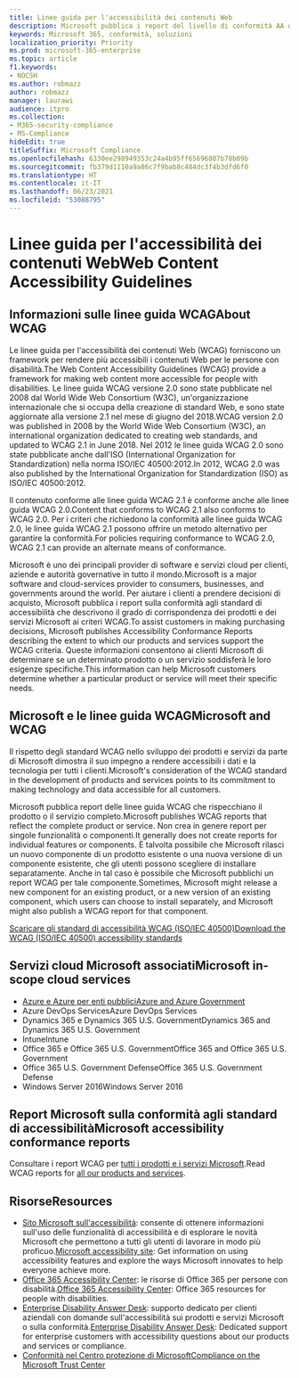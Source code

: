 ```yaml
---
title: Linee guida per l'accessibilità dei contenuti Web
description: Microsoft pubblica i report del livello di conformità AA delle linee guida WCAG che rispecchiano il prodotto o il servizio completo oppure parti del prodotto che possono essere installate separatamente.
keywords: Microsoft 365, conformità, soluzioni
localization_priority: Priority
ms.prod: microsoft-365-enterprise
ms.topic: article
f1.keywords:
- NOCSH
ms.author: robmazz
author: robmazz
manager: laurawi
audience: itpro
ms.collection:
- M365-security-compliance
- MS-Compliance
hideEdit: true
titleSuffix: Microsoft Compliance
ms.openlocfilehash: 6330ee298949353c24a4b95ff65696807b78b09b
ms.sourcegitcommit: fb379d1110a9a86c7f9bab8c484dc3f4b3dfd6f0
ms.translationtype: HT
ms.contentlocale: it-IT
ms.lasthandoff: 06/23/2021
ms.locfileid: "53088795"
---
```

# <a name="web-content-accessibility-guidelines"></a><span data-ttu-id="ab448-104">Linee guida per l'accessibilità dei contenuti Web</span><span class="sxs-lookup"><span data-stu-id="ab448-104">Web Content Accessibility Guidelines</span></span>

## <a name="about-wcag"></a><span data-ttu-id="ab448-105">Informazioni sulle linee guida WCAG</span><span class="sxs-lookup"><span data-stu-id="ab448-105">About WCAG</span></span>

<span data-ttu-id="ab448-106">Le linee guida per l'accessibilità dei contenuti Web (WCAG) forniscono un framework per rendere più accessibili i contenuti Web per le persone con disabilità.</span><span class="sxs-lookup"><span data-stu-id="ab448-106">The Web Content Accessibility Guidelines (WCAG) provide a framework for making web content more accessible for people with disabilities.</span></span> <span data-ttu-id="ab448-107">Le linee guida WCAG versione 2.0 sono state pubblicate nel 2008 dal World Wide Web Consortium (W3C), un'organizzazione internazionale che si occupa della creazione di standard Web, e sono state aggiornate alla versione 2.1 nel mese di giugno del 2018.</span><span class="sxs-lookup"><span data-stu-id="ab448-107">WCAG version 2.0 was published in 2008 by the World Wide Web Consortium (W3C), an international organization dedicated to creating web standards, and updated to WCAG 2.1 in June 2018.</span></span> <span data-ttu-id="ab448-108">Nel 2012 le linee guida WCAG 2.0 sono state pubblicate anche dall'ISO (International Organization for Standardization) nella norma ISO/IEC 40500:2012.</span><span class="sxs-lookup"><span data-stu-id="ab448-108">In 2012, WCAG 2.0 was also published by the International Organization for Standardization (ISO) as ISO/IEC 40500:2012.</span></span>

<span data-ttu-id="ab448-109">Il contenuto conforme alle linee guida WCAG 2.1 è conforme anche alle linee guida WCAG 2.0.</span><span class="sxs-lookup"><span data-stu-id="ab448-109">Content that conforms to WCAG 2.1 also conforms to WCAG 2.0.</span></span> <span data-ttu-id="ab448-110">Per i criteri che richiedono la conformità alle linee guida WCAG 2.0, le linee guida WCAG 2.1 possono offrire un metodo alternativo per garantire la conformità.</span><span class="sxs-lookup"><span data-stu-id="ab448-110">For policies requiring conformance to WCAG 2.0, WCAG 2.1 can provide an alternate means of conformance.</span></span>

<span data-ttu-id="ab448-111">Microsoft è uno dei principali provider di software e servizi cloud per clienti, aziende e autorità governative in tutto il mondo.</span><span class="sxs-lookup"><span data-stu-id="ab448-111">Microsoft is a major software and cloud-services provider to consumers, businesses, and governments around the world.</span></span> <span data-ttu-id="ab448-112">Per aiutare i clienti a prendere decisioni di acquisto, Microsoft pubblica i report sulla conformità agli standard di accessibilità che descrivono il grado di corrispondenza dei prodotti e dei servizi Microsoft ai criteri WCAG.</span><span class="sxs-lookup"><span data-stu-id="ab448-112">To assist customers in making purchasing decisions, Microsoft publishes Accessibility Conformance Reports describing the extent to which our products and services support the WCAG criteria.</span></span> <span data-ttu-id="ab448-113">Queste informazioni consentono ai clienti Microsoft di determinare se un determinato prodotto o un servizio soddisferà le loro esigenze specifiche.</span><span class="sxs-lookup"><span data-stu-id="ab448-113">This information can help Microsoft customers determine whether a particular product or service will meet their specific needs.</span></span>
  
## <a name="microsoft-and-wcag"></a><span data-ttu-id="ab448-114">Microsoft e le linee guida WCAG</span><span class="sxs-lookup"><span data-stu-id="ab448-114">Microsoft and WCAG</span></span>

<span data-ttu-id="ab448-115">Il rispetto degli standard WCAG nello sviluppo dei prodotti e servizi da parte di Microsoft dimostra il suo impegno a rendere accessibili i dati e la tecnologia per tutti i clienti.</span><span class="sxs-lookup"><span data-stu-id="ab448-115">Microsoft's consideration of the WCAG standard in the development of products and services points to its commitment to making technology and data accessible for all customers.</span></span>

<span data-ttu-id="ab448-116">Microsoft pubblica report delle linee guida WCAG che rispecchiano il prodotto o il servizio completo.</span><span class="sxs-lookup"><span data-stu-id="ab448-116">Microsoft publishes WCAG reports that reflect the complete product or service.</span></span> <span data-ttu-id="ab448-117">Non crea in genere report per singole funzionalità o componenti.</span><span class="sxs-lookup"><span data-stu-id="ab448-117">It generally does not create reports for individual features or components.</span></span> <span data-ttu-id="ab448-118">È talvolta possibile che Microsoft rilasci un nuovo componente di un prodotto esistente o una nuova versione di un componente esistente, che gli utenti possono scegliere di installare separatamente. Anche in tal caso è possibile che Microsoft pubblichi un report WCAG per tale componente.</span><span class="sxs-lookup"><span data-stu-id="ab448-118">Sometimes, Microsoft might release a new component for an existing product, or a new version of an existing component, which users can choose to install separately, and Microsoft might also publish a WCAG report for that component.</span></span>

[<span data-ttu-id="ab448-119">Scaricare gli standard di accessibilità WCAG (ISO/IEC 40500)</span><span class="sxs-lookup"><span data-stu-id="ab448-119">Download the WCAG (ISO/IEC 40500) accessibility standards</span></span>](https://www.w3.org/WAI/standards-guidelines/wcag/)

## <a name="microsoft-in-scope-cloud-services"></a><span data-ttu-id="ab448-120">Servizi cloud Microsoft associati</span><span class="sxs-lookup"><span data-stu-id="ab448-120">Microsoft in-scope cloud services</span></span>

- [<span data-ttu-id="ab448-121">Azure e Azure per enti pubblici</span><span class="sxs-lookup"><span data-stu-id="ab448-121">Azure and Azure Government</span></span>](https://go.microsoft.com/fwlink/p/?linkid=2051569)
- <span data-ttu-id="ab448-122">Azure DevOps Services</span><span class="sxs-lookup"><span data-stu-id="ab448-122">Azure DevOps Services</span></span>
- <span data-ttu-id="ab448-123">Dynamics 365 e Dynamics 365 U.S. Government</span><span class="sxs-lookup"><span data-stu-id="ab448-123">Dynamics 365 and Dynamics 365 U.S. Government</span></span>
- <span data-ttu-id="ab448-124">Intune</span><span class="sxs-lookup"><span data-stu-id="ab448-124">Intune</span></span>
- <span data-ttu-id="ab448-125">Office 365 e Office 365 U.S. Government</span><span class="sxs-lookup"><span data-stu-id="ab448-125">Office 365 and Office 365 U.S. Government</span></span>
- <span data-ttu-id="ab448-126">Office 365 U.S. Government Defense</span><span class="sxs-lookup"><span data-stu-id="ab448-126">Office 365 U.S. Government Defense</span></span>
- <span data-ttu-id="ab448-127">Windows Server 2016</span><span class="sxs-lookup"><span data-stu-id="ab448-127">Windows Server 2016</span></span>

## <a name="microsoft-accessibility-conformance-reports"></a><span data-ttu-id="ab448-128">Report Microsoft sulla conformità agli standard di accessibilità</span><span class="sxs-lookup"><span data-stu-id="ab448-128">Microsoft accessibility conformance reports</span></span>

<span data-ttu-id="ab448-129">Consultare i report WCAG per [tutti i prodotti e i servizi Microsoft](https://cloudblogs.microsoft.com/industry-blog/government/2018/09/11/accessibility-conformance-reports/).</span><span class="sxs-lookup"><span data-stu-id="ab448-129">Read WCAG reports for [all our products and services](https://cloudblogs.microsoft.com/industry-blog/government/2018/09/11/accessibility-conformance-reports/).</span></span>

## <a name="resources"></a><span data-ttu-id="ab448-130">Risorse</span><span class="sxs-lookup"><span data-stu-id="ab448-130">Resources</span></span>

- <span data-ttu-id="ab448-131">[Sito Microsoft sull'accessibilità](https://www.microsoft.com/accessibility): consente di ottenere informazioni sull'uso delle funzionalità di accessibilità e di esplorare le novità Microsoft che permettono a tutti gli utenti di lavorare in modo più proficuo.</span><span class="sxs-lookup"><span data-stu-id="ab448-131">[Microsoft accessibility site](https://www.microsoft.com/accessibility): Get information on using accessibility features and explore the ways Microsoft innovates to help everyone achieve more.</span></span>
- <span data-ttu-id="ab448-132">[Office 365 Accessibility Center](https://go.microsoft.com/fwlink/p/?linkid=2051801): le risorse di Office 365 per persone con disabilità.</span><span class="sxs-lookup"><span data-stu-id="ab448-132">[Office 365 Accessibility Center](https://go.microsoft.com/fwlink/p/?linkid=2051801): Office 365 resources for people with disabilities.</span></span>
- <span data-ttu-id="ab448-133">[Enterprise Disability Answer Desk](https://go.microsoft.com/fwlink/p/?linkid=2050890): supporto dedicato per clienti aziendali con domande sull'accessibilità sui prodotti e servizi Microsoft o sulla conformità.</span><span class="sxs-lookup"><span data-stu-id="ab448-133">[Enterprise Disability Answer Desk](https://go.microsoft.com/fwlink/p/?linkid=2050890): Dedicated support for enterprise customers with accessibility questions about our products and services or compliance.</span></span>
- [<span data-ttu-id="ab448-134">Conformità nel Centro protezione di Microsoft</span><span class="sxs-lookup"><span data-stu-id="ab448-134">Compliance on the Microsoft Trust Center</span></span>](https://www.microsoft.com/trust-center/compliance/compliance-overview)
